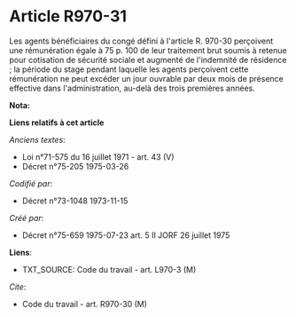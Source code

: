 # Article R970-31

Les agents bénéficiaires du congé défini à l'article R. 970-30 perçoivent une rémunération égale à 75 p. 100 de leur
traitement brut soumis à retenue pour cotisation de sécurité sociale et augmenté de l'indemnité de résidence ; la période du
stage pendant laquelle les agents perçoivent cette rémunération ne peut excéder un jour ouvrable par deux mois de présence
effective dans l'administration, au-delà des trois premières années.

**Nota:**



**Liens relatifs à cet article**

_Anciens textes_:

  - Loi n°71-575 du 16 juillet 1971 - art. 43 (V)
  - Décret n°75-205 1975-03-26

_Codifié par_:

  - Décret n°73-1048 1973-11-15

_Créé par_:

  - Décret n°75-659 1975-07-23 art. 5 II JORF 26 juillet 1975

**Liens**:

  - TXT_SOURCE: Code du travail - art. L970-3 (M)

_Cite_:

  - Code du travail - art. R970-30 (M)
